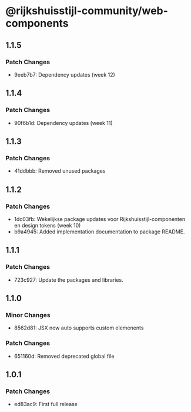# @rijkshuisstijl-community/web-components

## 1.1.5

### Patch Changes

- 9eeb7b7: Dependency updates (week 12)

## 1.1.4

### Patch Changes

- 90f6b1d: Dependency updates (week 11)

## 1.1.3

### Patch Changes

- 41ddbbb: Removed unused packages

## 1.1.2

### Patch Changes

- 1dc03fb: Wekelijkse package updates voor Rijkshuisstijl-componenten en design tokens (week 10)
- b9a4945: Added implementation documentation to package README.

## 1.1.1

### Patch Changes

- 723c927: Update the packages and libraries.

## 1.1.0

### Minor Changes

- 8562d81: JSX now auto supports custom elemenents

### Patch Changes

- 651160d: Removed deprecated global file

## 1.0.1

### Patch Changes

- ed83ac9: First full release
